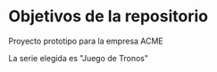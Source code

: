# Objetivos de la repositorio

Proyecto prototipo para la empresa ACME

La serie elegida es "Juego de Tronos"




